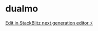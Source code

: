 # dualmo

[Edit in StackBlitz next generation editor ⚡️](https://stackblitz.com/~/github.com/grifocx/dualmo)